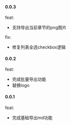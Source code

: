 #### 0.0.3

feat:

* 支持导出当前章节的png图片

fix:

* 修复列表全选checkbox逻辑

#### 0.0.2

feat:

* 完成批量导出功能
* 替换logo

#### 0.0.1

feat:

- 完成基础导出md功能
